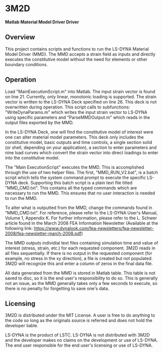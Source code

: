 # 3M2D
**Matlab Material Model Driver Driver**

## Overview
This project contains scripts and functions to run the LS-DYNA Material Model Driver (MMD). The MMD accepts a strain field as inputs and directly executes the constitutive model without the need for elements or other boundary conditions.

## Operation
Load "MainExecutionScript.m" into Matlab. The input strain vector is found on line 21. Currently, only linear, monotonic loading is supported. The strain vector is written to the LS-DYNA Deck specified on line 26. This deck is not overwritten during operation. This script calls to subfunctions: "WriteDynaParams.m" which writes the input strain vector to LS-DYNA using specific parameters and "ParseMMDOutput.m" which reads in the output files exported by the MMD.

In the LS-DYNA Deck, one will find the constitutive model of interest were one can alter material model parameters. This deck only includes the constitutive model, basic outputs and time controls, a single section solid (or shell, depending on your application), a section to enter parameters and nine load curves which convert the strain vector into direct loadings to enter into the constitutive model.

The "Main ExecutionScript" executes the MMD. This is accomplished through the use of two helper files. The first, "MMD_RUN_V2.bat", is a batch script which tells the system command prompt to execute the specific LS-DYNA deck. Supporting this batch script is a plain text file titled "MMD_CMD.txt". This contains all the typed commands which are necessary to run the MMD. This ensures that no user interaction is needed to run the MMD.

To alter what is outputted from the MMD, change the commands found in "MMD_CMD.txt". For reference, please refer to the LS-DYNA User's Manual, Volume 1, Appendix K. For further information, please refer to the L. Schwer article found in the March 2008 FEA Information Newsletter (Available at the following link: <https://www.dynalook.com/fea-newsletters/fea-newsletter-2008/fea-newsletter-march-2008.pdf>)

The MMD outputs individial text files containing simulation time and value of interest (stress, strain, etc.) for each requested component. 3M2D reads in all files sequentially. If there is no output in the requested component (for example, no stress in the xy direction), a file is created but not populated. 3M2D will recognize this and enter a column of zeros in the final data file.

All data generated from the MMD is stored in Matlab table. This table is not saved to disc, so it is the end user's responsibility to do so. This is generally not an issue, as the MMD generally takes only a few seconds to execute, so there is no penalty for forgetting to save one's data. 

## Licensing
3M2D is distributed under the MIT License. A user is free to do anything to the code so long as the originals source is referred and does not hold the developer liable.

LS-DYNA is the product of LSTC. LS-DYNA is not distributed with 3M2D and the developer makes no claims on the development or use of LS-DYNA. The end user responsible for the end user's licensing or use of LS-DYNA.
